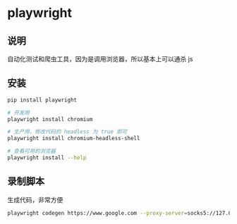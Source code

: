 # playwright

## 说明

自动化测试和爬虫工具，因为是调用浏览器，所以基本上可以通杀 js

## 安装

```sh
pip install playwright
```

```sh
# 开发用
playwright install chromium

# 生产用，修改代码的 headless 为 true 即可
playwright install chromium-headless-shell

# 查看可用的浏览器
playwright install --help
```

## 录制脚本

生成代码，非常方便

```sh
playwright codegen https://www.google.com --proxy-server=socks5://127.0.0.1:1080
```

